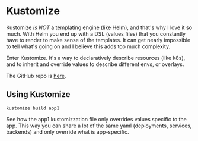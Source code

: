 # Kustomize

Kustomize _is NOT_ a templating engine (like Helm), and that's why I love it so much. With Helm you end up with a DSL (values files) that you constantly have to render to make sense of the templates. It can get nearly impossible to tell what's going on and I believe this adds too much complexity.

Enter Kustomize. It's a way to declaratively describe resources (like k8s), and to inherit and override values to describe different envs, or overlays.

The GitHub repo is [here](https://github.com/kubernetes-sigs/kustomize).

## Using Kustomize

`kustomize build app1`

See how the app1 kustomizzation file only overrides values specific to the app. This way you can share a lot of the same yaml (deployments, services, backends) and only override what is app-specific.

